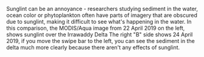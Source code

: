 <p>Sunglint can be an annoyance - researchers studying sediment in the water, ocean color or phytoplankton often have parts of imagery that are obscured due to sunglint, making it difficult to see what's happening in the water. In this comparison, the MODIS/Aqua image from 22 April 2019 on the left, shows sunglint over the Irrawaddy Delta The right "B" side shows 24 April 2019, if you move the swipe bar to the left, you can see the sediment in the delta much more clearly because there aren't any effects of sunglint. </p>
